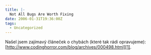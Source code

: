 ```yaml
---
title: |-
  Not All Bugs Are Worth Fixing
date: 2006-01-31T19:36:00Z
tags:
  - Uncategorized
---
```

Našel jsem zajímavý článeček o chybách (které tak rádi opravujeme): [http://www.codinghorror.com/blog/archives/000498.html][1].

[1]: http://www.codinghorror.com/blog/archives/000498.html